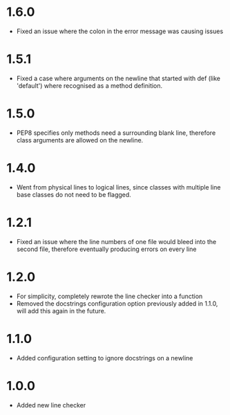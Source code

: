 # 1.6.0
- Fixed an issue where the colon in the error message was causing issues

# 1.5.1
- Fixed a case where arguments on the newline that started with def (like 'default') where recognised as a method definition.

# 1.5.0
- PEP8 specifies only methods need a surrounding blank line, therefore class arguments are allowed on the newline.

# 1.4.0
- Went from physical lines to logical lines, since classes with multiple line base classes do not need to be flagged.


# 1.2.1
- Fixed an issue where the line numbers of one file would bleed into the second file, therefore eventually producing errors on every line

# 1.2.0
- For simplicity, completely rewrote the line checker into a function
- Removed the docstrings configuration option previously added in 1.1.0, will add this again in the future.

# 1.1.0
- Added configuration setting to ignore docstrings on a newline

# 1.0.0
- Added new line checker
